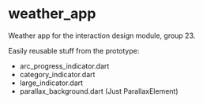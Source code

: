 # weather_app

Weather app for the interaction design module, group 23.

Easily reusable stuff from the prototype:
- arc_progress_indicator.dart
- category_indicator.dart
- large_indicator.dart
- parallax_background.dart (Just ParallaxElement)
